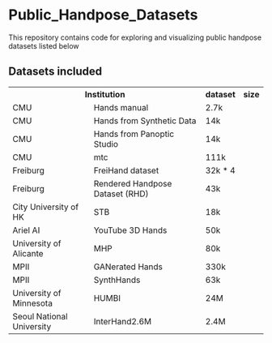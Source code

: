 # Public_Handpose_Datasets
This repository contains code for exploring and visualizing public handpose datasets listed below

## Datasets included
<table>
    <tr>
        <th colspan="2">Institution</th>
        <th>dataset</th>
        <th>size</th>
    </tr>
    <tr>
        <td>CMU</td>
        <td>Hands manual</td>
        <td>2.7k</td>
    </tr>
    <tr>
        <td>CMU</td>
        <td>Hands from Synthetic Data</td>
        <td>14k</td>
    </tr>
    <tr>
        <td>CMU</td>
        <td>Hands from Panoptic Studio</td>
        <td>14k</td>
    </tr>
    <tr>
        <td>CMU</td>
        <td>mtc</td>
        <td>111k</td>
    </tr>
    <tr>
        <td>Freiburg</td>
        <td>FreiHand dataset</td>
        <td>32k * 4</td>
    </tr>
    <tr>
        <td>Freiburg</td>
        <td>Rendered Handpose Dataset (RHD)</td>
        <td>43k</td>
    </tr>
    <tr>
        <td>City University of HK</td>
        <td>STB</td>
        <td>18k</td>
    </tr>
        <tr>
        <td>Ariel AI</td>
        <td>YouTube 3D Hands</td>
        <td>50k</td>
    </tr>
        <tr>
        <td>University of Alicante</td>
        <td>MHP</td>
        <td>80k</td>
    </tr>
        <tr>
        <td>MPII</td>
        <td>GANerated Hands</td>
        <td>330k</td>
    </tr>
    <tr>
        <td>MPII</td>
        <td>SynthHands</td>
        <td>63k</td>
    </tr>
    <tr>
        <td>University of Minnesota</td>
        <td>HUMBI</td>
        <td>24M</td>
    </tr>
    <tr>
        <td>Seoul National University</td>
        <td>InterHand2.6M</td>
        <td>2.4M</td>
    </tr>
</table>
